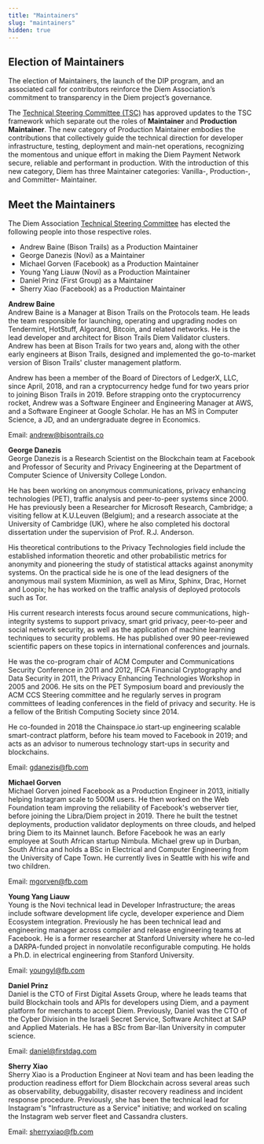 ```yaml
---
title: "Maintainers"
slug: "maintainers"
hidden: true
---
```

## Election of Maintainers
The election of Maintainers, the launch of the DIP program, and an associated call for contributors reinforce the Diem Association’s commitment to transparency in the Diem project’s governance.

The [Technical Steering Committee (TSC)](https://www.diem.com/en-us/association/#technical_steering_committee) has approved updates to the TSC framework which separate out the roles of **Maintainer** and **Production Maintainer**. The new category of Production Maintainer embodies the contributions that collectively guide the technical direction for developer infrastructure, testing, deployment and main-net operations, recognizing the momentous and unique effort in making the Diem Payment Network secure, reliable and performant in production. With the introduction of this new category, Diem has three Maintainer categories: Vanilla-, Production-, and Committer- Maintainer.


## Meet the Maintainers
The Diem Association [Technical Steering Committee](https://www.diem.com/en-us/association/#technical_steering_committee) has elected the following people into those respective roles.
 - Andrew Baine (Bison Trails) as a Production Maintainer
 - George Danezis (Novi) as a Maintainer
 - Michael Gorven (Facebook) as a Production Maintainer
 - Young Yang Liauw (Novi) as a Production Maintainer
 - Daniel Prinz (First Group) as a Maintainer
 - Sherry Xiao (Facebook) as a Production Maintainer


**Andrew Baine** \
Andrew Baine is a Manager at Bison Trails on the Protocols team. He leads the team
responsible for launching, operating and upgrading nodes on Tendermint, HotStuff,
Algorand, Bitcoin, and related networks. He is the lead developer and architect for Bison Trails Diem Validator clusters. Andrew has been at Bison Trails for two years and, along with the other early engineers at Bison Trails, designed and implemented the go-to-market version of Bison Trails' cluster management platform.

Andrew has been a member of the Board of Directors of LedgerX, LLC, since April, 2018, and ran a cryptocurrency hedge fund for two years prior to joining Bison Trails in 2019. Before strapping onto the cryptocurrency rocket, Andrew was a Software Engineer and Engineering Manager at AWS, and a Software Engineer at Google Scholar. He has an MS in Computer Science, a JD, and an undergraduate degree in Economics.

Email: [andrew@bisontrails.co](mailto:andrew@bisontrails.co)


**George Danezis** \
George Danezis is a Research Scientist on the Blockchain team at Facebook and Professor of Security and Privacy Engineering at the Department of Computer Science of University College London.

He has been working on anonymous communications, privacy enhancing technologies (PET), traffic analysis and peer-to-peer systems since 2000. He has previously been a Researcher for Microsoft Research, Cambridge; a visiting fellow at K.U.Leuven (Belgium); and a research associate at the University of Cambridge (UK), where he also completed his doctoral dissertation under the supervision of Prof. R.J. Anderson.

His theoretical contributions to the Privacy Technologies field include the established information theoretic and other probabilistic metrics for anonymity and pioneering the study of statistical attacks against anonymity systems. On the practical side he is one of the lead designers of the anonymous mail system Mixminion, as well as Minx, Sphinx, Drac, Hornet and Loopix; he has worked on the traffic analysis of deployed protocols such as Tor.

His current research interests focus around secure communications, high-integrity systems to support privacy, smart grid privacy, peer-to-peer and social network security, as well as the application of machine learning techniques to security problems. He has published over 90 peer-reviewed scientific papers on these topics in international conferences and journals.

He was the co-program chair of ACM Computer and Communications Security Conference in 2011 and 2012, IFCA Financial Cryptography and Data Security in 2011, the Privacy Enhancing Technologies Workshop in 2005 and 2006. He sits on the PET Symposium board and previously the ACM CCS Steering committee and he regularly serves in program committees of leading conferences in the field of privacy and security. He is a fellow of the British Computing Society since 2014.

He co-founded in 2018 the Chainspace.io start-up engineering scalable smart-contract platform, before his team moved to Facebook in 2019; and acts as an advisor to numerous technology start-ups in security and blockchains.

Email: [gdanezis@fb.com](mailto:gdanezis@fb.com)


**Michael Gorven** \
Michael Gorven joined Facebook as a Production Engineer in 2013, initially helping Instagram scale to 500M users. He then worked on the Web Foundation team improving the reliability of Facebook's webserver tier, before joining the Libra/Diem project in 2019. There he built the testnet deployments, production validator deployments on three clouds, and helped bring Diem to its Mainnet launch. Before Facebook he was an early employee at South African startup Nimbula. Michael grew up in Durban, South Africa and holds a BSc in Electrical and Computer Engineering from the University of Cape Town. He currently lives in Seattle with his wife and two children.

Email: [mgorven@fb.com](mailto:mgorven@fb.com)


**Young Yang Liauw** \
Young is the Novi technical lead in Developer Infrastructure; the areas include software development life cycle, developer experience and Diem Ecosystem integration.  Previously he has been technical lead and engineering manager across compiler and release engineering teams at Facebook.  He is a former researcher at Stanford University where he co-led a DARPA-funded project in nonvolatile reconfigurable computing. He holds a Ph.D. in electrical engineering from Stanford University.

Email: [youngyl@fb.com](mailto:youngyl@fb.com)


**Daniel Prinz** \
Daniel is the CTO of First Digital Assets Group, where he leads teams that build Blockchain tools and APIs for developers using Diem, and a payment platform for merchants to accept Diem. Previously, Daniel was the CTO of the Cyber Division in the Israeli Secret Service, Software Architect at SAP and Applied Materials. He has a BSc from Bar-Ilan University in computer science.

Email: [daniel@firstdag.com](mailto:daniel@firstdag.com)


**Sherry Xiao** \
Sherry Xiao is a Production Engineer at Novi team and has been leading the production readiness effort for Diem Blockchain across several areas such as observability, debuggability, disaster recovery readiness and incident response procedure. Previously, she has been the technical lead for Instagram's "Infrastructure as a Service" initiative; and worked on scaling the Instagram web server fleet and Cassandra clusters.

Email: [sherryxiao@fb.com](mailto:sherryxiao@fb.com)